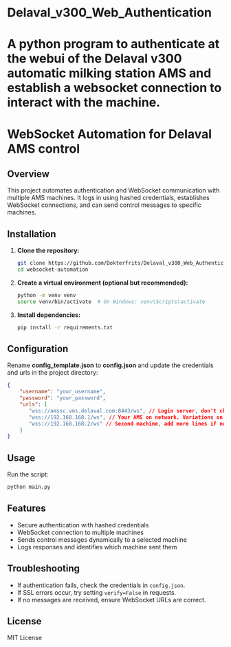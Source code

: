 
# Delaval_v300_Web_Authentication
A python program to authenticate at the webui of the Delaval v300 automatic milking station AMS and establish a websocket connection to interact with the machine.
=======
# WebSocket Automation for Delaval AMS control

## Overview

This project automates authentication and WebSocket communication with multiple AMS machines. It logs in using hashed credentials, establishes WebSocket connections, and can send control messages to specific machines.

## Installation

1. **Clone the repository:**
   ```sh
   git clone https://github.com/Dokterfrits/Delaval_v300_Web_Authentication
   cd websocket-automation
   ```
2. **Create a virtual environment (optional but recommended):**
   ```sh
   python -m venv venv
   source venv/bin/activate  # On Windows: venv\Scripts\activate
   ```
3. **Install dependencies:**
   ```sh
   pip install -r requirements.txt
   ```

## Configuration

Rename **config_template.json** to **config.json** and update the credentials and urls in the project directory:
   ```json
   {
       "username": "your_username",
       "password": "your_password",
       "urls": [
          "wss://amssc.vms.delaval.com:8443/ws", // Login server, don't change this. Used to retrieve user uuid with token
          "wss://192.168.168.1/ws", // Your AMS on network. Variations on "wss://vms_1.vms.delaval.com/ws" might also work
          "wss://192.168.168.2/ws" // Second machine, add more lines if necessary
       ]
   }
   ```

## Usage

Run the script:

```sh
python main.py
```

## Features

- Secure authentication with hashed credentials
- WebSocket connection to multiple machines
- Sends control messages dynamically to a selected machine
- Logs responses and identifies which machine sent them

## Troubleshooting

- If authentication fails, check the credentials in `config.json`.
- If SSL errors occur, try setting `verify=False` in requests.
- If no messages are received, ensure WebSocket URLs are correct.

## License

MIT License

